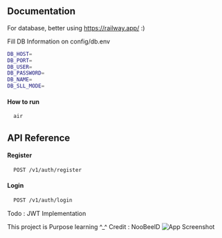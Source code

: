 
## Documentation

For database, better using https://railway.app/ :)

Fill DB Information on config/db.env

```bash
DB_HOST=
DB_PORT=
DB_USER=
DB_PASSWORD=
DB_NAME=
DB_SLL_MODE=
```

#### How to run

```bash
  air
```

## API Reference


#### Register

```bash
  POST /v1/auth/register
```

#### Login
```bash
  POST /v1/auth/login
```

Todo : JWT Implementation

This project is Purpose learning ^_^
Credit : NooBeeID
![App Screenshot](https://media.tenor.com/S-88dgW5-0IAAAAC/jihyo.gif)

